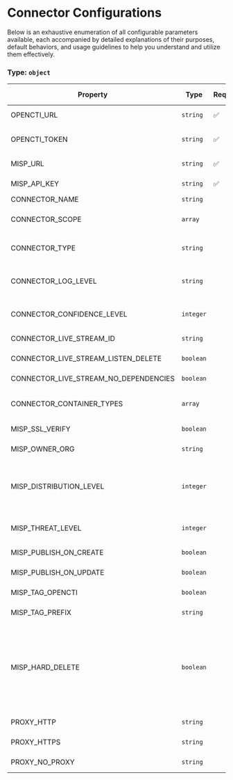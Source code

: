 # Connector Configurations

Below is an exhaustive enumeration of all configurable parameters available, each accompanied by detailed explanations of their purposes, default behaviors, and usage guidelines to help you understand and utilize them effectively.

### Type: `object`

| Property | Type | Required | Possible values | Default | Description |
| -------- | ---- | -------- | --------------- | ------- | ----------- |
| OPENCTI_URL | `string` | ✅ | Format: [`uri`](https://json-schema.org/understanding-json-schema/reference/string#built-in-formats) |  | The OpenCTI platform URL. |
| OPENCTI_TOKEN | `string` | ✅ | string |  | The token of the user who represents the connector in the OpenCTI platform. |
| MISP_URL | `string` | ✅ | string |  | MISP instance URL (e.g., https://misp.example.com). |
| MISP_API_KEY | `string` | ✅ | Format: [`password`](https://json-schema.org/understanding-json-schema/reference/string#built-in-formats) |  | MISP API key for authentication. |
| CONNECTOR_NAME | `string` |  | string | `"MISP Intel"` | Name of the connector. |
| CONNECTOR_SCOPE | `array` |  | string | `["misp"]` | The scope or type of data the connector is processing. |
| CONNECTOR_TYPE | `string` |  | string | `"STREAM"` | Should always be set to STREAM for this connector. |
| CONNECTOR_LOG_LEVEL | `string` |  | `debug` `info` `warn` `warning` `error` | `"info"` | Determines the verbosity of the logs. |
| CONNECTOR_CONFIDENCE_LEVEL | `integer` |  | `0 <= x <= 100` | `80` | The default confidence level for created entities (0-100). |
| CONNECTOR_LIVE_STREAM_ID | `string` |  | string | `"live"` | The ID of the live stream to listen to. |
| CONNECTOR_LIVE_STREAM_LISTEN_DELETE | `boolean` |  | boolean | `true` | Listen to delete events in the stream. |
| CONNECTOR_LIVE_STREAM_NO_DEPENDENCIES | `boolean` |  | boolean | `false` | Do not auto-resolve dependencies. |
| CONNECTOR_CONTAINER_TYPES | `array` |  | string | `["report", "grouping", "case-incident", "case-rfi", "case-rft"]` | List of container types to process. |
| MISP_SSL_VERIFY | `boolean` |  | boolean | `true` | Verify SSL certificates when connecting to MISP. |
| MISP_OWNER_ORG | `string` |  | string | `null` | Organization that will own the events in MISP |
| MISP_DISTRIBUTION_LEVEL | `integer` |  | `0 <= x <= 3` | `1` | Distribution level for MISP events: 0: Your organisation only, 1: This community only, 2: Connected communities, 3: All communities |
| MISP_THREAT_LEVEL | `integer` |  | `1 <= x <= 4` | `2` | Threat level for MISP events: 1: High, 2: Medium, 3: Low, 4: Undefined |
| MISP_PUBLISH_ON_CREATE | `boolean` |  | boolean | `false` | Automatically publish events when created. |
| MISP_PUBLISH_ON_UPDATE | `boolean` |  | boolean | `false` | Automatically publish events when updated. |
| MISP_TAG_OPENCTI | `boolean` |  | boolean | `true` | Add OpenCTI-specific tags to MISP events. |
| MISP_TAG_PREFIX | `string` |  | string | `"opencti:"` | Prefix for OpenCTI tags in MISP. |
| MISP_HARD_DELETE | `boolean` |  | boolean | `true` | Perform hard deletion of MISP events (permanent deletion without blocklisting). If False, deleted events are added to the blocklist to prevent re-importation. If True, events are permanently deleted and can be re-imported later. |
| PROXY_HTTP | `string` |  | string | `null` | HTTP proxy URL (e.g., http://proxy:8080). |
| PROXY_HTTPS | `string` |  | string | `null` | HTTPS proxy URL (e.g., http://proxy:8080). |
| PROXY_NO_PROXY | `string` |  | string | `"localhost,127.0.0.1"` | Comma-separated list of hosts to bypass proxy. |
